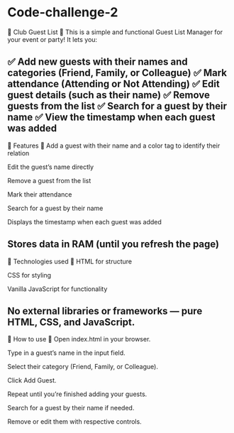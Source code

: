 # Code-challenge-2
🔹 Club Guest List 🔹
This is a simple and functional Guest List Manager for your event or party!
It lets you:

✅ Add new guests with their names and categories (Friend, Family, or Colleague)
✅ Mark attendance (Attending or Not Attending)
✅ Edit guest details (such as their name)
✅ Remove guests from the list
✅ Search for a guest by their name
✅ View the timestamp when each guest was added
--------------------------------------------------------------------------
🔹 Features 🔹
Add a guest with their name and a color tag to identify their relation

Edit the guest’s name directly

Remove a guest from the list

Mark their attendance

Search for a guest by their name

Displays the timestamp when each guest was added

Stores data in RAM (until you refresh the page)
---------------------------------------------------------------------
🔹 Technologies used 🔹
HTML for structure

CSS for styling

Vanilla JavaScript for functionality

No external libraries or frameworks — pure HTML, CSS, and JavaScript.
---------------------------------------------------------------------
🔹 How to use 🔹
Open index.html in your browser.

Type in a guest’s name in the input field.

Select their category (Friend, Family, or Colleague).

Click Add Guest.

Repeat until you’re finished adding your guests.

Search for a guest by their name if needed.

Remove or edit them with respective controls.

